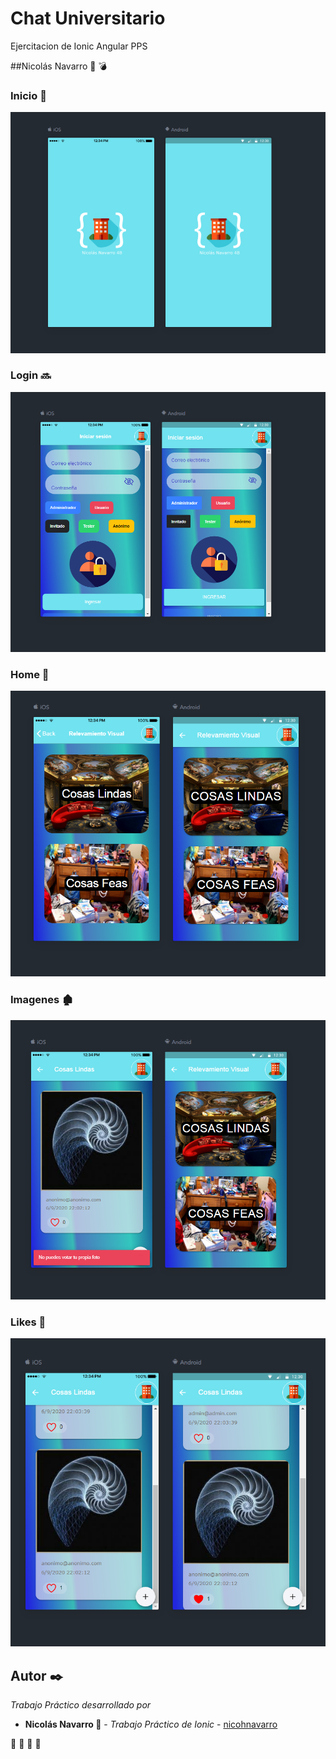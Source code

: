 # Chat Universitario
Ejercitacion de Ionic Angular PPS

##Nicolás Navarro 🚀 :bomb: 


### Inicio :iphone:

![principal](https://github.com/nicohnavarro/pps-relevamiento-visual/blob/master/src/assets/readme/inicio.PNG)


### Login :soon:

![principal](https://github.com/nicohnavarro/pps-relevamiento-visual/blob/master/src/assets/readme/login.PNG)


### Home :house_with_garden:

![principal](https://github.com/nicohnavarro/pps-relevamiento-visual/blob/master/src/assets/readme/home.PNG)


### Imagenes :derelict_house:

![principal](https://github.com/nicohnavarro/pps-relevamiento-visual/blob/master/src/assets/readme/muestra.PNG)


### Likes :heart_decoration:

![principal](https://github.com/nicohnavarro/pps-relevamiento-visual/blob/master/src/assets/readme/megusta.PNG)


## Autor ✒️

_Trabajo Práctico desarrollado por_

* **Nicolás Navarro 🚀** - *Trabajo Práctico de Ionic* - [nicohnavarro](https://github.com/nicohnavarro)

 🍺  🍺  🍺  🍺 